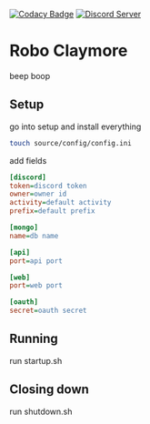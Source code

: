 [![Codacy Badge](https://api.codacy.com/project/badge/Grade/a5eff1b92655481fb66ef90db72debaa)](https://www.codacy.com/app/Apache-HB/Robo-Claymore?utm_source=github.com&amp;utm_medium=referral&amp;utm_content=Apache-HB/Robo-Claymore&amp;utm_campaign=Badge_Grade)
[![Discord Server](https://discordapp.com/api/guilds/441399366000050197/widget.png?style=shield)](https://discord.gg/y3uSzCK)

# Robo Claymore
beep boop

## Setup
go into setup and install everything

```sh
touch source/config/config.ini
```
add fields
```ini
[discord]
token=discord token
owner=owner id
activity=default activity
prefix=default prefix

[mongo]
name=db name

[api]
port=api port

[web]
port=web port

[oauth]
secret=oauth secret
```

## Running
run startup.sh

## Closing down
run shutdown.sh